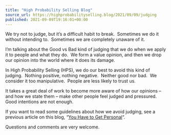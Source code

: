 ```yaml
---
title: "High Probability Selling Blog"
source_url: https://highprobabilityselling.blog/2021/09/09/judging
published: 2021-09-09T19:16:01+00:00
---
```

We try not to judge, but it’s a difficult habit to break.  Sometimes we do it without intending to.  Sometimes we are completely unaware of it.


I’m talking about the Good vs Bad kind of judging that we do when we apply it to people and what they do.  We form a value opinion, and then we drop our opinion into the world where it does its damage. 


In High Probability Selling (HPS), we do our best to avoid this kind of judging.  Nothing positive, nothing negative.  Neither good nor bad.  We consider it too manipulative.  People are less likely to trust us.


It takes a great deal of work to become more aware of how our opinions – and how we state them – make other people feel judged and pressured.  Good intentions are not enough. 


If you want to read some guidelines about how we avoid judging, see a previous article on this blog, “[You Have to Get Personal](https://highprobabilityselling.blog/2016/05/27/you-have-to-get-personal/)“. 


Questions and comments are very welcome.

